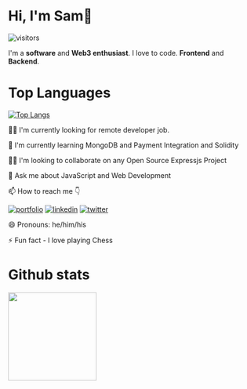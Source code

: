 # Hi, I'm Sam👋
![visitors](https://visitor-badge.glitch.me/badge?page_id=page.id)

I'm a <b>software</b> and <b>Web3 enthusiast</b>. I love to code. <b>Frontend</b> and <b>Backend</b>.
  
# Top Languages
 
[![Top Langs](https://github-readme-stats.vercel.app/api/top-langs/?username=Summitm&theme=radical&card_width=450em)](https://github.com/Summitm/Summitm/github-readme-stats)

👩‍💻 I'm currently looking for remote developer job.

🧠 I'm currently learning MongoDB and Payment Integration and Solidity

👯‍♀️ I'm looking to collaborate on any Open Source Expressjs Project

💬 Ask me about JavaScript and Web Development

📫 How to reach me 👇

[![portfolio](https://img.shields.io/badge/my_portfolio-000?style=for-the-badge&logo=ko-fi&logoColor=white)](https://samkihika.site/)
[![linkedin](https://img.shields.io/badge/linkedin-0A66C2?style=for-the-badge&logo=linkedin&logoColor=white)](https://www.linkedin.com/in/samuel-kihika-6b394613b/)
[![twitter](https://img.shields.io/badge/twitter-1DA1F2?style=for-the-badge&logo=twitter&logoColor=white)](https://twitter.com/KihikaSamuel/)

😄 Pronouns: he/him/his

⚡️ Fun fact - I love playing Chess

# Github stats
<img height="180em" src="https://github-readme-stats.vercel.app/api?username=Summitm&show_icons=true&hide_border=true&&count_private=true&include_all_commits=true&theme=radical&hide_stars=false" />
